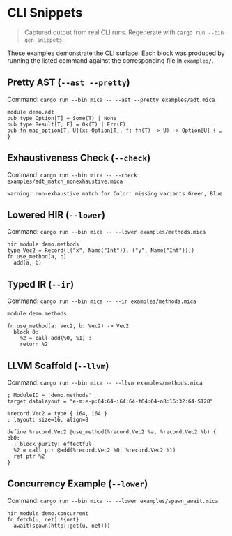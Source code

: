 # CLI Snippets

> Captured output from real CLI runs. Regenerate with `cargo run --bin gen_snippets`.

These examples demonstrate the CLI surface. Each block was produced by running
the listed command against the corresponding file in `examples/`.

## Pretty AST (`--ast --pretty`)
Command: `cargo run --bin mica -- --ast --pretty examples/adt.mica`
```text
module demo.adt
pub type Option[T] = Some(T) | None
pub type Result[T, E] = Ok(T) | Err(E)
pub fn map_option[T, U](x: Option[T], f: fn(T) -> U) -> Option[U] { … }
```

## Exhaustiveness Check (`--check`)
Command: `cargo run --bin mica -- --check examples/adt_match_nonexhaustive.mica`
```text
warning: non-exhaustive match for Color: missing variants Green, Blue
```

## Lowered HIR (`--lower`)
Command: `cargo run --bin mica -- --lower examples/methods.mica`
```text
hir module demo.methods
type Vec2 = Record([("x", Name("Int")), ("y", Name("Int"))])
fn use_method(a, b)
  add(a, b)
```

## Typed IR (`--ir`)
Command: `cargo run --bin mica -- --ir examples/methods.mica`
```text
module demo.methods

fn use_method(a: Vec2, b: Vec2) -> Vec2
  block 0:
    %2 = call add(%0, %1) : _
    return %2
```

## LLVM Scaffold (`--llvm`)
Command: `cargo run --bin mica -- --llvm examples/methods.mica`
```text
; ModuleID = 'demo.methods'
target datalayout = "e-m:e-p:64:64-i64:64-f64:64-n8:16:32:64-S128"

%record.Vec2 = type { i64, i64 }
; layout: size=16, align=8

define %record.Vec2 @use_method(%record.Vec2 %a, %record.Vec2 %b) {
bb0:
  ; block purity: effectful
  %2 = call ptr @add(%record.Vec2 %0, %record.Vec2 %1)
  ret ptr %2
}
```

## Concurrency Example (`--lower`)
Command: `cargo run --bin mica -- --lower examples/spawn_await.mica`
```text
hir module demo.concurrent
fn fetch(u, net) !{net}
  await(spawn(http::get(u, net)))
```
